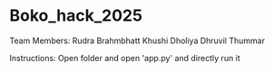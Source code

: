 # Boko_hack_2025
Team Members: Rudra Brahmbhatt
              Khushi Dholiya
              Dhruvil Thummar

Instructions: 
Open folder and open 'app.py' and directly run it
